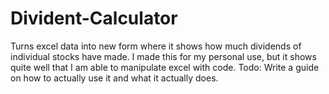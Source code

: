 <h1>Divident-Calculator</h1>
Turns excel data into new form where it shows how much dividends of individual stocks have made. I made this for my personal use, but it shows quite well that I am able to manipulate excel with code.
Todo: Write a guide on how to actually use it and what it actually does.

